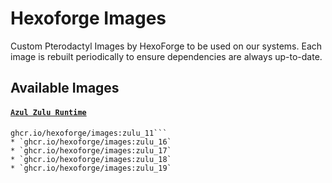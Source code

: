 # Hexoforge Images

Custom Pterodactyl Images by HexoForge to be used on our systems. Each image is rebuilt
periodically to ensure dependencies are always up-to-date.


## Available Images

#### [`Azul Zulu Runtime`](https://github.com/hexoforge/images/tree/main/zulu)
   ```docker
   ghcr.io/hexoforge/images:zulu_11```
  * `ghcr.io/hexoforge/images:zulu_16`
  * `ghcr.io/hexoforge/images:zulu_17`
  * `ghcr.io/hexoforge/images:zulu_18`
  * `ghcr.io/hexoforge/images:zulu_19`
